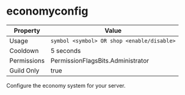 # economyconfig

| Property | Value |
|----------|-------|
| Usage | `symbol <symbol> OR shop <enable/disable>` |
| Cooldown | 5 seconds |
| Permissions | PermissionFlagsBits.Administrator |
| Guild Only | true |

Configure the economy system for your server.